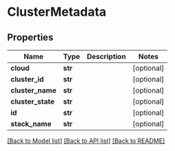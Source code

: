 # ClusterMetadata

## Properties
Name | Type | Description | Notes
------------ | ------------- | ------------- | -------------
**cloud** | **str** |  | [optional] 
**cluster_id** | **str** |  | [optional] 
**cluster_name** | **str** |  | [optional] 
**cluster_state** | **str** |  | [optional] 
**id** | **str** |  | [optional] 
**stack_name** | **str** |  | [optional] 

[[Back to Model list]](../README.md#documentation-for-models) [[Back to API list]](../README.md#documentation-for-api-endpoints) [[Back to README]](../README.md)

